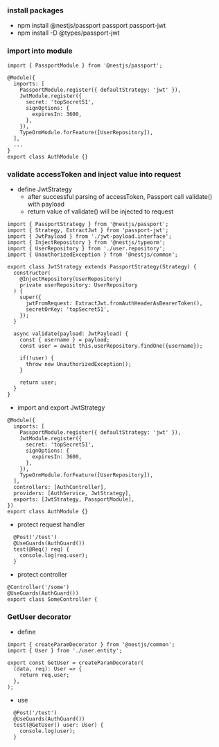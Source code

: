 ### install packages
- npm install @nestjs/passport passport passport-jwt
- npm install -D @types/passport-jwt

### import into module
```
import { PassportModule } from '@nestjs/passport';

@Module({
  imports: [
    PassportModule.register({ defaultStrategy: 'jwt' }),
    JwtModule.register({
      secret: 'topSecret51',
      signOptions: {
        expiresIn: 3600,
      },
    }),
    TypeOrmModule.forFeature([UserRepository]),
  ],
  ...
}
export class AuthModule {}
```

### validate accessToken and inject value into request
- define JwtStrategy
  - after successful parsing of accessToken, Passport call validate() with payload
  - return value of validate() will be injected to request
```
import { PassportStrategy } from '@nestjs/passport';
import { Strategy, ExtractJwt } from 'passport-jwt';
import { JwtPayload } from './jwt-payload.interface';
import { InjectRepository } from '@nestjs/typeorm';
import { UserRepository } from './user.repository';
import { UnauthorizedException } from '@nestjs/common';

export class JwtStrategy extends PassportStrategy(Strategy) {
  constructor(
    @InjectRepository(UserRepository)
    private userRepository: UserRepository
  ) {
    super({
      jwtFromRequest: ExtractJwt.fromAuthHeaderAsBearerToken(),
      secretOrKey: 'topSecret51',
    });
  }

  async validate(payload: JwtPayload) {
    const { username } = payload;
    const user = await this.userRepository.findOne({username});

    if(!user) {
      throw new UnauthorizedException();
    }

    return user;
  }
}
```
- import and export JwtStrategy
```
@Module({
  imports: [
    PassportModule.register({ defaultStrategy: 'jwt' }),
    JwtModule.register({
      secret: 'topSecret51',
      signOptions: {
        expiresIn: 3600,
      },
    }),
    TypeOrmModule.forFeature([UserRepository]),
  ],
  controllers: [AuthController],
  providers: [AuthService, JwtStrategy],
  exports: [JwtStrategy, PassportModule],
})
export class AuthModule {}
```
- protect request handler
```
  @Post('/test')
  @UseGuards(AuthGuard())
  test(@Req() req) {
    console.log(req.user);
  }
```
- protect controller
```
@Controller('/some')
@UseGuards(AuthGuard())
export class SomeController {
```

### GetUser decorator
- define
```
import { createParamDecorator } from '@nestjs/common';
import { User } from './user.entity';

export const GetUser = createParamDecorator(
  (data, req): User => {
    return req.user;
  },
);
```
- use
```
  @Post('/test')
  @UseGuards(AuthGuard())
  test(@GetUser() user: User) {
    console.log(user);
  }
```

